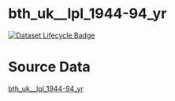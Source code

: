# bth_uk__lpl_1944-94_yr

[![Dataset Lifecycle Badge](https://img.shields.io/static/v1.svg?label=Lifecycle&message=Unreleased&color=blue)](https://github.com/davidearn/iidda/blob/main/docs/lifecycle.md)

# Source Data

[bth_uk__lpl_1944-94_yr](https://raw.githubusercontent.com/davidearn/iidda/master/data/bth_uk__lpl_1944-94_yr/source-data/bth_uk__lpl_1944-94_yr.csv)
